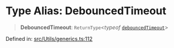 # Type Alias: DebouncedTimeout

> **DebouncedTimeout**: `ReturnType`\<*typeof* [`debouncedTimeout`](../functions/debouncedTimeout.md)\>

Defined in: [src/Utils/generics.ts:112](https://github.com/Fokusdotid/Baileys/blob/c0c23ce3104b65dfcc64246c9ee8a49ef38993b5/src/Utils/generics.ts#L112)
